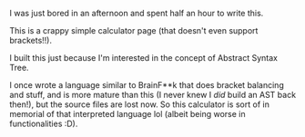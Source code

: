 I was just bored in an afternoon and spent half an hour to write this.

This is a crappy simple calculator page (that doesn't even support brackets!!).

I built this just because I'm interested in the concept of Abstract Syntax Tree.

I once wrote a language similar to BrainF**k that does bracket balancing and stuff, and is more mature than this
(I never knew I _did_ build an AST back then!), but the source files are lost now. So this calculator
is sort of in memorial of that interpreted language lol (albeit being worse in functionalities :D).
